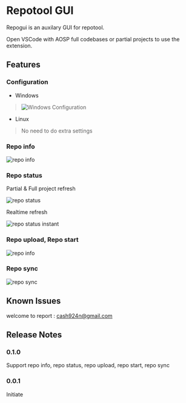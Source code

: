 # Repotool GUI

Repogui is an auxilary GUI for repotool. 

Open VSCode with AOSP full codebases or partial projects to use the extension.

## Features

### Configuration

* Windows

> ![Windows Configuration](testing/config_and_check2.gif)

* Linux

> No need to do extra settings


### Repo info

![repo info](testing/repo_info2.gif)

### Repo status

Partial & Full project refresh

![repo status](testing/status_partial_n_all2.gif)

Realtime refresh

![repo status instant](testing/realtime_status2.gif)

### Repo upload, Repo start

![repo info](testing/multiple_upload2.gif)

### Repo sync

![repo sync](testing/get_code_merged2.gif)


## Known Issues

welcome to report : cash924n@gmail.com

## Release Notes

### 0.1.0

Support repo info, repo status, repo upload, repo start, repo sync


### 0.0.1

Initiate
